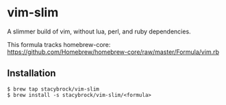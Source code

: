 # vim-slim

A slimmer build of vim, without lua, perl, and ruby dependencies.

This formula tracks homebrew-core: https://github.com/Homebrew/homebrew-core/raw/master/Formula/vim.rb

## Installation

```
$ brew tap stacybrock/vim-slim
$ brew install -s stacybrock/vim-slim/<formula>
```
